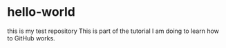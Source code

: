 # hello-world
this is my test repository
This is part of the tutorial I am doing to learn how to GitHub works.
